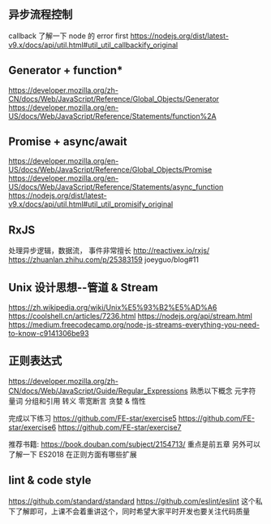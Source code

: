 ## 异步流程控制
callback
了解一下 node 的 error first
https://nodejs.org/dist/latest-v9.x/docs/api/util.html#util_util_callbackify_original
## Generator + function*
https://developer.mozilla.org/zh-CN/docs/Web/JavaScript/Reference/Global_Objects/Generator
https://developer.mozilla.org/en-US/docs/Web/JavaScript/Reference/Statements/function%2A
## Promise + async/await
https://developer.mozilla.org/en-US/docs/Web/JavaScript/Reference/Global_Objects/Promise
https://developer.mozilla.org/en-US/docs/Web/JavaScript/Reference/Statements/async_function
https://nodejs.org/dist/latest-v9.x/docs/api/util.html#util_util_promisify_original
## RxJS
处理异步逻辑，数据流， 事件非常擅长
http://reactivex.io/rxjs/
https://zhuanlan.zhihu.com/p/25383159
joeyguo/blog#11
## Unix 设计思想--管道 & Stream
https://zh.wikipedia.org/wiki/Unix%E5%93%B2%E5%AD%A6
https://coolshell.cn/articles/7236.html
https://nodejs.org/api/stream.html
https://medium.freecodecamp.org/node-js-streams-everything-you-need-to-know-c9141306be93
## 正则表达式
https://developer.mozilla.org/zh-CN/docs/Web/JavaScript/Guide/Regular_Expressions
熟悉以下概念
元字符
量词
分组和引用
转义
零宽断言
贪婪 & 惰性

完成以下练习
https://github.com/FE-star/exercise5
https://github.com/FE-star/exercise6
https://github.com/FE-star/exercise7

推荐书籍: https://book.douban.com/subject/2154713/ 重点是前五章
另外可以了解一下 ES2018 在正则方面有哪些扩展
## lint & code style
https://github.com/standard/standard
https://github.com/eslint/eslint
这个私下了解即可，上课不会着重讲这个，同时希望大家平时开发也要关注代码质量